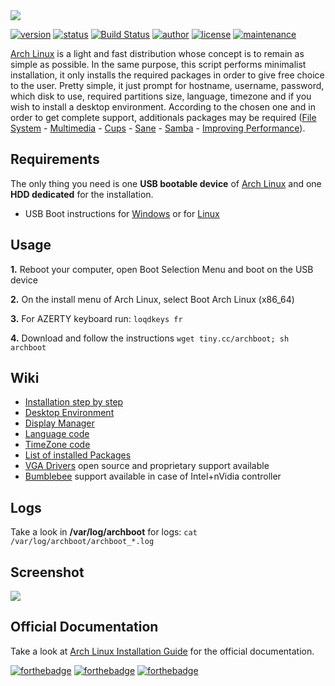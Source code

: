 <a href="https://grm34.github.io/archboot/">
  <img src="https://raw.githubusercontent.com/grm34/archboot/gh-pages/assets/images/logo.png">
</a>

[![version](https://img.shields.io/badge/version-v2.7.9-blue.svg)](https://github.com/grm34/archboot/releases) [![status](https://img.shields.io/badge/status-stable-lightgrey.svg)](https://github.com/grm34/archboot/releases) [![Build Status](https://travis-ci.org/grm34/archboot.svg?branch=master)](https://travis-ci.org/grm34/archboot) [![author](https://img.shields.io/badge/author-grm34-red.svg)](https://github.com/grm34) [![license](https://img.shields.io/badge/license-Apache%202.0-blue.svg)](https://github.com/grm34/archboot/blob/master/LICENSE) [![maintenance](https://img.shields.io/maintenance/yes/2020.svg)](https://github.com/grm34/archboot/pulse)

[Arch Linux](https://www.archlinux.org/) is a light and fast distribution whose concept is to remain as simple as possible. In the same purpose, this script performs minimalist installation, it only installs the required packages in order to give free choice to the user. Pretty simple, it just prompt for hostname, username, password, which disk to use, required partitions size, language, timezone and if you wish to install a desktop environment. According to the chosen one and in order to get complete support, additionals packages may be required ([File System](https://wiki.archlinux.org/index.php/file_systems) - [Multimedia](https://wiki.archlinux.org/index.php/List_of_applications/Multimedia) - [Cups](https://wiki.archlinux.org/index.php/CUPS) - [Sane](https://wiki.archlinux.org/index.php/SANE) - [Samba](https://wiki.archlinux.org/index.php/Samba) - [Improving Performance](https://wiki.archlinux.org/index.php/improving_performance)).

## Requirements

The only thing you need is one **USB bootable device** of [Arch Linux](https://mir.archlinux.fr/iso/latest) and one **HDD dedicated** for the installation.

* USB Boot instructions for [Windows](https://rufus.akeo.ie/?locale=fr_FR) or for [Linux](https://debian-facile.org/doc:install:usb-boot)

## Usage

**1.** Reboot your computer, open Boot Selection Menu and boot on the USB device

**2.** On the install menu of Arch Linux, select Boot Arch Linux (x86_64)

**3.** For AZERTY keyboard run: `loqdkeys fr`

**4.** Download and follow the instructions `wget tiny.cc/archboot; sh archboot`

## Wiki

* [Installation step by step](https://github.com/grm34/archboot/wiki/Installation-step-by-step)
* [Desktop Environment](https://github.com/grm34/archboot/wiki/Desktop-Environment)
* [Display Manager](https://github.com/grm34/archboot/wiki/Display-Manager)
* [Language code](https://github.com/grm34/archboot/wiki/Language-code)
* [TimeZone code](https://github.com/grm34/archboot/wiki/TimeZone-code)
* [List of installed Packages](https://github.com/grm34/archboot/wiki/List-of-installed-Packages)
* [VGA Drivers](https://wiki.archlinux.org/index.php/Xorg#Driver_installation) open source and proprietary support available
* [Bumblebee](https://wiki.archlinux.org/index.php/Bumblebee) support available in case of Intel+nVidia controller

## Logs

Take a look in **/var/log/archboot** for logs: `cat /var/log/archboot/archboot_*.log`

## Screenshot

<a href="https://raw.githubusercontent.com/grm34/archboot/gh-pages/assets/images/screenshot.png">
  <img src="https://raw.githubusercontent.com/grm34/archboot/gh-pages/assets/images/screenshot.png">
</a>

## Official Documentation

Take a look at [Arch Linux Installation Guide](https://wiki.archlinux.org/index.php/Installation_guide) for the official documentation.

[![forthebadge](https://forthebadge.com/images/badges/built-with-love.svg)](https://forthebadge.com)
[![forthebadge](https://forthebadge.com/images/badges/for-you.svg)](https://forthebadge.com)
[![forthebadge](https://forthebadge.com/images/badges/its-not-a-lie-if-you-believe-it.svg)](https://forthebadge.com)
